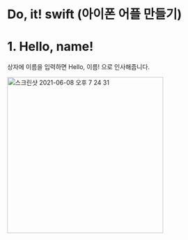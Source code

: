 # Do, it! swift (아이폰 어플 만들기)
# 1. Hello, name!
상자에 이름을 입력하면 Hello, 이름! 으로 인사해줍니다.

<img width="358" alt="스크린샷 2021-06-08 오후 7 24 31" src="https://user-images.githubusercontent.com/80464961/121169647-2c0f2280-c88f-11eb-8cc9-a8508fc96057.png">

